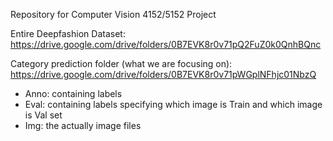 Repository for Computer Vision 4152/5152 Project

Entire Deepfashion Dataset: <https://drive.google.com/drive/folders/0B7EVK8r0v71pQ2FuZ0k0QnhBQnc>

Category prediction folder (what we are focusing on): <https://drive.google.com/drive/folders/0B7EVK8r0v71pWGplNFhjc01NbzQ>

- Anno: containing labels
- Eval: containing labels specifying which image is Train and which image is Val set
- Img: the actually image files

